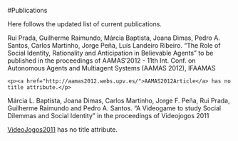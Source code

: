 #Publications

Here follows the updated list of current publications. 

Rui Prada, Guilherme Raimundo, Márcia Baptista, Joana Dimas, Pedro A.
Santos, Carlos Martinho, Jorge Peña, Luís Landeiro Ribeiro. “The Role
of Social Identity, Rationality and Anticipation in Believable Agents”
to be published in the proceedings of AAMAS’2012 - 11th Int. Conf. on
Autonomous Agents and Multiagent Systems (AAMAS 2012), IFAAMAS 
	
	<p><a href="http://aamas2012.webs.upv.es/">AAMAS2012Article</a> has no
	title attribute.</p>


Márcia L. Baptista, Joana Dimas, Carlos Martinho, Jorge F. Peña, Rui
Prada, Guilherme Raimundo and Pedro A. Santos. “A Videogame to study
Social Dilemmas and Social Identity” in the proceedings of Videojogos
2011

<p><a href="http://www.dcc.fc.up.pt/~videojogos2011/">VideoJogos2011</a> has no
title attribute.</p>